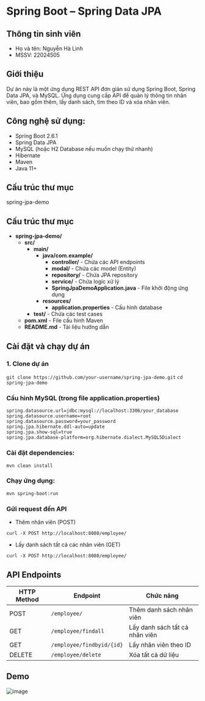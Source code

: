 # Spring Boot – Spring Data JPA

## Thông tin sinh viên 
- Họ và tên: Nguyễn Hà Linh
- MSSV: 22024505

## Giới thiệu 
Dự án này là một ứng dụng REST API đơn giản sử dụng Spring Boot, Spring Data JPA, và MySQL. Ứng dụng cung cấp API để quản lý thông tin nhân viên, bao gồm thêm, lấy danh sách, tìm theo ID và xóa nhân viên.

## Công nghệ sử dụng: 
- Spring Boot 2.6.1
- Spring Data JPA
- MySQL (hoặc H2 Database nếu muốn chạy thử nhanh)
- Hibernate
- Maven
- Java 11+

## Cấu trúc thư mục 
spring-jpa-demo
## Cấu trúc thư mục 

- **spring-jpa-demo/**
  - **src/**
    - **main/**
      - **java/com.example/**
        - **controller/**  - Chứa các API endpoints
        - **modal/**  - Chứa các model (Entity)
        - **repository/**  - Chứa JPA repository
        - **service/**  - Chứa logic xử lý
        - **SpringJpaDemoApplication.java**  - File khởi động ứng dụng
      - **resources/**
        - **application.properties**  - Cấu hình database
    - **test/**  - Chứa các test cases
  - **pom.xml**  - File cấu hình Maven
  - **README.md**  - Tài liệu hướng dẫn

## Cài đặt và chạy dự án
### 1. Clone dự án 
``` git clone https://github.com/your-username/spring-jpa-demo.git ```
``` cd spring-jpa-demo ``` 
### Cấu hình MySQL (trong file application.properties)
```
spring.datasource.url=jdbc:mysql://localhost:3306/your_database
spring.datasource.username=root
spring.datasource.password=your_password
spring.jpa.hibernate.ddl-auto=update
spring.jpa.show-sql=true
spring.jpa.database-platform=org.hibernate.dialect.MySQL5Dialect
```
### Cài đặt dependencies:
```
mvn clean install
```
### Chạy ứng dụng:
```
mvn spring-boot:run
```
### Gửi request đến API 
- Thêm nhân viên (POST)
```
curl -X POST http://localhost:8080/employee/
```
- Lấy danh sách tất cả các nhân viên (GET)
```
curl -X POST http://localhost:8080/employee/
```

## API Endpoints

| HTTP Method | Endpoint                 | Chức năng                     |
|------------|--------------------------|-------------------------------|
| POST       | `/employee/`             | Thêm danh sách nhân viên      |
| GET        | `/employee/findall`      | Lấy danh sách tất cả nhân viên |
| GET        | `/employee/findbyid/{id}` | Lấy nhân viên theo ID         |
| DELETE     | `/employee/delete`       | Xóa tất cả dữ liệu            |


## Demo 
![image](https://github.com/user-attachments/assets/14636317-8c78-48e3-b90d-042f43a6f251)

